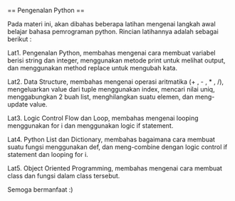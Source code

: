 == Pengenalan Python ==

Pada materi ini, akan dibahas beberapa latihan mengenai langkah awal belajar bahasa pemrograman python. Rincian latihannya adalah sebagai berikut :

Lat1. Pengenalan Python, membahas mengenai cara membuat variabel berisi string dan integer, menggunakan metode print untuk melihat output, dan menggunakan method replace untuk mengubah kata.

Lat2. Data Structure, membahas mengenai operasi aritmatika (+ , - , * , /), mengeluarkan value dari tuple menggunakan index, mencari nilai uniq, menggabungkan 2 buah list, menghilangkan suatu elemen, dan meng-update value.

Lat3. Logic Control Flow dan Loop, membahas mengenai looping menggunakan for i dan menggunakan logic if statement.

Lat4. Python List dan Dictionary, membahas bagaimana cara membuat suatu fungsi menggunakan def, dan meng-combine dengan logic control if statement dan looping for i.

Lat5. Object Oriented Programming, membahas mengenai cara membuat class dan fungsi dalam class tersebut.

Semoga bermanfaat :)
